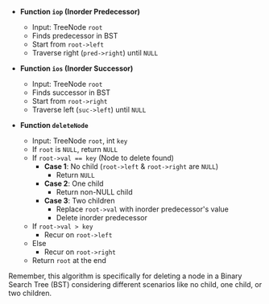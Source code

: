 - **Function `iop` (Inorder Predecessor)**
  - Input: TreeNode `root`
  - Finds predecessor in BST
  - Start from `root->left`
  - Traverse right (`pred->right`) until `NULL`

- **Function `ios` (Inorder Successor)**
  - Input: TreeNode `root`
  - Finds successor in BST
  - Start from `root->right`
  - Traverse left (`suc->left`) until `NULL`

- **Function `deleteNode`**
  - Input: TreeNode `root`, int `key`
  - If `root` is `NULL`, return `NULL`
  - If `root->val == key` (Node to delete found)
    - **Case 1**: No child (`root->left` & `root->right` are `NULL`)
      - Return `NULL`
    - **Case 2**: One child
      - Return non-NULL child
    - **Case 3**: Two children
      - Replace `root->val` with inorder predecessor's value
      - Delete inorder predecessor
  - If `root->val > key`
    - Recur on `root->left`
  - Else
    - Recur on `root->right`
  - Return `root` at the end

Remember, this algorithm is specifically for deleting a node in a Binary Search Tree (BST) considering different scenarios like no child, one child, or two children.